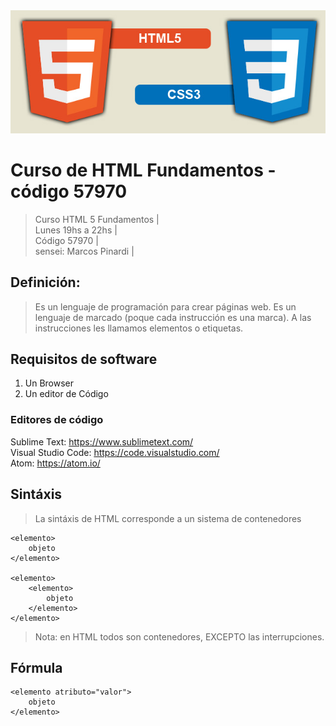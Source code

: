 <img src="extras/imagenes/html5-css3.jpg">

# Curso de HTML Fundamentos - código 57970

>Curso HTML 5 Fundamentos |  
>Lunes 19hs a 22hs |  
>Código 57970 |  
>sensei: Marcos Pinardi |  


## Definición: 

>Es un lenguaje de programación para crear páginas web. 
>Es un lenguaje de marcado (poque cada instrucción es una marca).
>A las instrucciones les llamamos elementos o etiquetas. 

## Requisitos de software

  1. Un Browser   
  2. Un editor de Código  


### Editores de código

Sublime Text: <https://www.sublimetext.com/>   
Visual Studio Code: <https://code.visualstudio.com/>    
Atom: <https://atom.io/>


## Sintáxis

>La sintáxis de HTML corresponde a un sistema de contenedores	

	<elemento>
		objeto
	</elemento>

	<elemento>
		<elemento>
			objeto
		</elemento>
	</elemento>

> Nota: en HTML todos son contenedores, EXCEPTO las interrupciones.


## Fórmula

    <elemento atributo="valor">
    	objeto
	</elemento>



